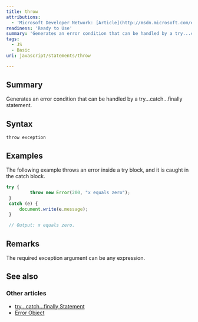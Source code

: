 ```yaml
---
title: throw
attributions:
  - 'Microsoft Developer Network: [Article](http://msdn.microsoft.com/en-us/library/ie/85fscz6h(v=vs.94).aspx)'
readiness: 'Ready to Use'
summary: 'Generates an error condition that can be handled by a try...catch...finally statement.'
tags:
  - JS
  - Basic
uri: javascript/statements/throw

---
```

## Summary

Generates an error condition that can be handled by a try...catch...finally statement.

## Syntax

    throw exception

## Examples

The following example throws an error inside a try block, and it is caught in the catch block.

``` js
try {
         throw new Error(200, "x equals zero");
 }
 catch (e) {
     document.write(e.message);
 }

 // Output: x equals zero.
```

## Remarks

The required exception argument can be any expression.

## See also

### Other articles

-   [try...catch...finally Statement](/javascript/statements/try_catch_finally)
-   [Error Object](/javascript/Error)

